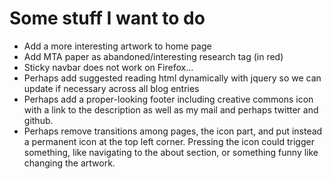 # Some stuff I want to do
* Add a more interesting artwork to home page
* Add MTA paper as abandoned/interesting research tag (in red)
* Sticky navbar does not work on Firefox...
* Perhaps add suggested reading html dynamically with jquery so we can update if necessary across all blog entries
* Perhaps add a proper-looking footer including creative commons icon with a link to the description as well as my mail and perhaps twitter and github.
* Perhaps remove transitions among pages, the icon part, and put instead a permanent icon at the top left corner. Pressing the icon could trigger something, like navigating to the about section, or something funny like changing the artwork.
